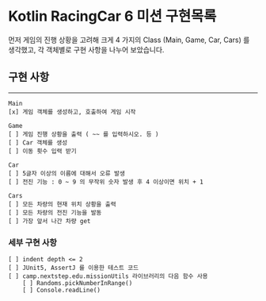 # Kotlin RacingCar 6 미션 구현목록

먼저 게임의 진행 상황을 고려해 크게 4 가지의 Class (Main, Game, Car, Cars) 를 생각했고, 각 객체별로 구현 사항을 나누어 보았습니다.

## 구현 사항
****

    Main
    [x] 게임 객체를 생성하고, 호출하여 게임 시작
    
    Game
    [ ] 게임 진행 상황을 출력 ( ~~ 를 입력하시오. 등 )
    [ ] Car 객체를 생성
    [ ] 이동 횟수 입력 받기
    
    Car
    [ ] 5글자 이상의 이름에 대해서 오류 발생 
    [ ] 전진 기능 : 0 ~ 9 의 무작위 숫자 발생 후 4 이상이면 위치 + 1 
    
    Cars
    [ ] 모든 차량의 현재 위치 상황을 출력 
    [ ] 모든 차량의 전진 기능을 발동 
    [ ] 가장 앞서 나간 차량 get


### 세부 구현 사항

    [ ] indent depth <= 2
    [ ] JUnit5, AssertJ 를 이용한 테스트 코드
    [ ] camp.nextstep.edu.missionUtils 라이브러리의 다음 함수 사용
        [ ] Randoms.pickNumberInRange()
        [ ] Console.readLine() 